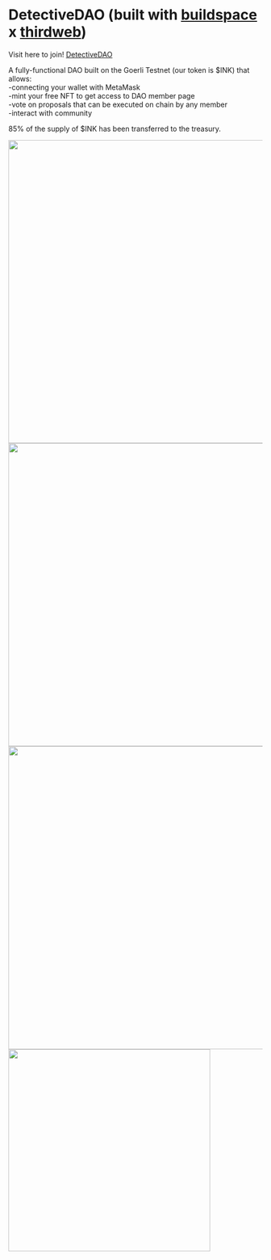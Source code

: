 # DetectiveDAO (built with [buildspace](https://buildspace.so/) x [thirdweb](https://thirdweb.com/dashboard))
Visit here to join! [DetectiveDAO](https://detective-dao.rohanprashanth.repl.co/)

A fully-functional DAO built on the Goerli Testnet (our token is $INK) that allows: \
-connecting your wallet with MetaMask \
-mint your free NFT to get access to DAO member page \
-vote on proposals that can be executed on chain by any member \
-interact with community

85% of the supply of $INK has been transferred to the treasury.

<img src="https://imgur.com/6x9RFoH.png" width="600">
<img src="https://imgur.com/wIRJpga.png" width="600">
<img src="https://imgur.com/ZMWX1m0.png" width="600">
<img src="https://imgur.com/UA2Lpp3.png" width="400">

